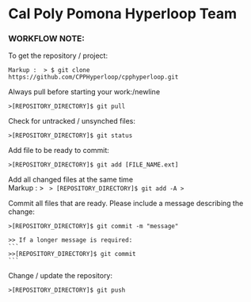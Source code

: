 # Cal Poly Pomona Hyperloop Team

### WORKFLOW NOTE:

To get the repository / project:
```
Markup :  > $ git clone https://github.com/CPPHyperloop/cpphyperloop.git
```
Always pull before starting your work:/newline
```
>[REPOSITORY_DIRECTORY]$ git pull
```
   
Check for untracked / unsynched files:   
```
>[REPOSITORY_DIRECTORY]$ git status
```
   
Add file to be ready to commit:   
```
>[REPOSITORY_DIRECTORY]$ git add [FILE_NAME.ext]
```
   
Add all changed files at the same time   
Markup : > ```
         > [REPOSITORY_DIRECTORY]$ git add -A >```

Commit all files that are ready. Please include a message describing the change:
```
>[REPOSITORY_DIRECTORY]$ git commit -m "message"
```
    >> If a longer message is required:
    ```
    >>[REPOSITORY_DIRECTORY]$ git commit
    ```
Change / update the repository:
```
>[REPOSITORY_DIRECTORY]$ git push
```